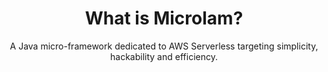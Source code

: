 ---
layout: about
title: What is Microlam?
subtitle: A Java micro-framework dedicated to AWS Serverless targeting simplicity, hackability and efficiency.
permalink: /about/
---